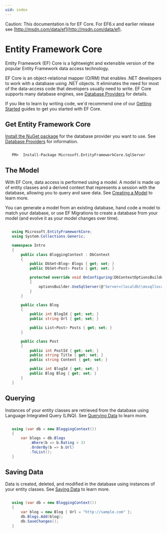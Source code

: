 ```yaml
---
uid: index
---
```

Caution: This documentation is for EF Core. For EF6.x and earlier release see [http://msdn.com/data/ef](http://msdn.com/data/ef).

  # Entity Framework Core

Entity Framework (EF) Core is a lightweight and extensible version of the popular Entity Framework data access technology.

EF Core is an object-relational mapper (O/RM) that enables .NET developers to work with a database using .NET objects. It eliminates the need for most of the data-access code that developers usually need to write. EF Core supports many database engines, see [Database Providers](providers/index.md) for details.

If you like to learn by writing code, we'd recommend one of our [Getting Started](platforms/index.md) guides to get you started with EF Core.

  ## Get Entity Framework Core

[Install the NuGet package](https://docs.nuget.org/consume) for the database provider you want to use. See [Database Providers](providers/index.md) for information.

<!-- literal_block {"ids": [], "dupnames": [], "names": [], "xml:space": "preserve", {"language": "csharp",", "classes": [], "linenos": false, "backrefs": [], "highlight_args": {}} -->

````text

   PM>  Install-Package Microsoft.EntityFrameworkCore.SqlServer
   ````

  ## The Model

With EF Core, data access is performed using a model. A model is made up of entity classes and a derived context that represents a session with the database, allowing you to query and save data. See [Creating a Model](modeling/index.md) to learn more.

You can generate a model from an existing database, hand code a model to match your database, or use EF Migrations to create a database from your model (and evolve it as your model changes over time).

<!-- literal_block {"ids": [], "dupnames": [], "names": [], "xml:space": "preserve", {"language": "csharp", "classes": [], "linenos": true, "backrefs": [], "highlight_args": {}} -->

````c#

   using Microsoft.EntityFrameworkCore;
   using System.Collections.Generic;

   namespace Intro
   {
       public class BloggingContext : DbContext
       {
           public DbSet<Blog> Blogs { get; set; }
           public DbSet<Post> Posts { get; set; }

           protected override void OnConfiguring(DbContextOptionsBuilder optionsBuilder)
           {
               optionsBuilder.UseSqlServer(@"Server=(localdb)\mssqllocaldb;Database=MyDatabase;Trusted_Connection=True;");
           }
       }

       public class Blog
       {
           public int BlogId { get; set; }
           public string Url { get; set; }

           public List<Post> Posts { get; set; }
       }

       public class Post
       {
           public int PostId { get; set; }
           public string Title { get; set; }
           public string Content { get; set; }

           public int BlogId { get; set; }
           public Blog Blog { get; set; }
       }
   }
   ````

  ## Querying

Instances of your entity classes are retrieved from the database using Language Integrated Query (LINQ). See [Querying Data](querying/index.md) to learn more.

<!-- literal_block {"ids": [], "dupnames": [], "names": [], "xml:space": "preserve", {"language": "csharp", "classes": [], "linenos": true, "backrefs": [], "highlight_args": {}} -->

````c#

   using (var db = new BloggingContext())
   {
       var blogs = db.Blogs
           .Where(b => b.Rating > 3)
           .OrderBy(b => b.Url)
           .ToList();
   }
   ````

  ## Saving Data

Data is created, deleted, and modified in the database using instances of your entity classes. See [Saving Data](saving/index.md) to learn more.

<!-- literal_block {"ids": [], "dupnames": [], "names": [], "xml:space": "preserve", {"language": "csharp", "classes": [], "linenos": true, "backrefs": [], "highlight_args": {}} -->

````c#

   using (var db = new BloggingContext())
   {
       var blog = new Blog { Url = "http://sample.com" };
       db.Blogs.Add(blog);
       db.SaveChanges();
   }
   ````
